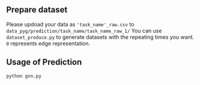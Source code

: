 ## Prepare dataset
Please updoad your data as `'task_name'_raw.csv` to `data_pyg/prediction/task_name/task_name_raw_1/`
You can use `dataset_produce.py` to generate datasets with the repeating times you want. `0` represents edge representation.

## Usage of Prediction
`python gnn.py`
